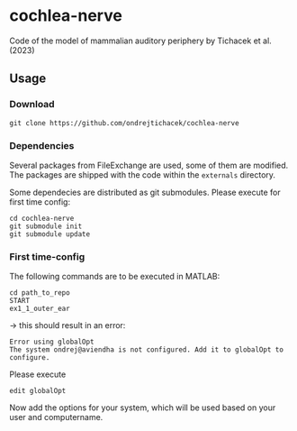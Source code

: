 # cochlea-nerve

Code of the model of mammalian auditory periphery by Tichacek et al. (2023)

## Usage


### Download
```
git clone https://github.com/ondrejtichacek/cochlea-nerve
```

### Dependencies
Several packages from FileExchange are used, some of them are modified. The packages are shipped with the code within the `externals` directory.

Some dependecies are distributed as git submodules. Please execute for first time config:
```
cd cochlea-nerve
git submodule init
git submodule update
```

### First time-config

The following commands are to be executed in MATLAB:

```
cd path_to_repo
START
ex1_1_outer_ear
```

-> this should result in an error:

```
Error using globalOpt
The system ondrej@aviendha is not configured. Add it to globalOpt to configure.
```

Please execute
```
edit globalOpt
```

Now add the options for your system, which will be used based on your user and computername.

